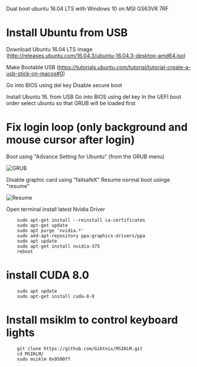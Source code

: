 Dual boot ubuntu 16.04 LTS with Windows 10 on MSI GS63VR 7RF 

# Install Ubuntu from USB

Download Ubuntu 16.04 LTS image (http://releases.ubuntu.com/16.04.3/ubuntu-16.04.3-desktop-amd64.iso)

Make Bootable USB (https://tutorials.ubuntu.com/tutorial/tutorial-create-a-usb-stick-on-macos#0)

Go into BIOS using del key
Disable secure boot

Install Ubuntu 16. from USB
Go into BIOS using del key
In the UEFI boot order select ubuntu so that GRUB will be loaded first

# Fix login loop (only background and mouse cursor after login)

Boot using "Advance Setting for Ubuntu" (from the GRUB menu)

![GRUB](https://i.imgur.com/CbvJyyI.jpg)

Disable graphic card using "failsafeX"
Resume normal boot usinge "resume"

![Resume](https://i.imgur.com/K3qpfqG.png)


Open terminal install latest Nvidia Driver

		sudo apt-get install --reinstall ca-certificates
		sudo apt-get update
		sudo apt purge 'nvidia.*'
		sudo add-apt-repository ppa:graphics-drivers/ppa
		sudo apt update
		sudo apt-get install nvidia-375
		reboot

# install CUDA 8.0

		sudo apt update
		sudo apt-get install cuda-8-0

# Install msiklm to control keyboard lights

		git clone https://github.com/Gibtnix/MSIKLM.git
		cd MSIKLM/
		sudo msiklm 0x9500ff